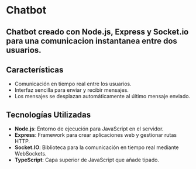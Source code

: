 # Chatbot 

## Chatbot creado con Node.js, Express y Socket.io para una comunicacion instantanea entre dos usuarios.


## Características
- Comunicación en tiempo real entre los usuarios.
- Interfaz sencilla para enviar y recibir mensajes.
- Los mensajes se desplazan automáticamente al último mensaje enviado.

## Tecnologías Utilizadas
- **Node.js**: Entorno de ejecución para JavaScript en el servidor.
- **Express**: Framework para crear aplicaciones web y gestionar rutas HTTP.
- **Socket.IO**: Biblioteca para la comunicación en tiempo real mediante WebSockets.
- **TypeScript**: Capa superior de JavaScript que añade tipado.
